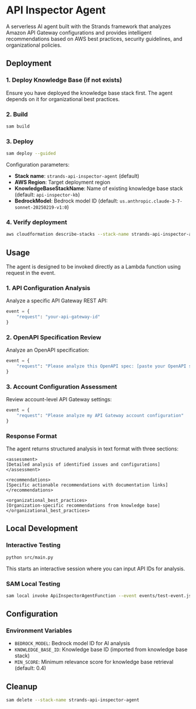 # API Inspector Agent

A serverless AI agent built with the Strands framework that analyzes Amazon API Gateway configurations and provides intelligent recommendations based on AWS best practices, security guidelines, and organizational policies.

## Deployment

### 1. Deploy Knowledge Base (if not exists)

Ensure you have deployed the knowledge base stack first. The agent depends on it for organizational best practices.

### 2. Build 

```bash
sam build
```

### 3. Deploy 

```bash
sam deploy --guided
```

Configuration parameters:
- **Stack name**: `strands-api-inspector-agent` (default)
- **AWS Region**: Target deployment region
- **KnowledgeBaseStackName**: Name of existing knowledge base stack (default: `api-inspector-kb`)
- **BedrockModel**: Bedrock model ID (default: `us.anthropic.claude-3-7-sonnet-20250219-v1:0`)

### 4. Verify deployment

```bash
aws cloudformation describe-stacks --stack-name strands-api-inspector-agent --query 'Stacks[0].Outputs'
```

## Usage

The agent is designed to be invoked directly as a Lambda function using request in the event. 

### 1. API Configuration Analysis

Analyze a specific API Gateway REST API:

```python
event = {
    "request": "your-api-gateway-id"
}
```

### 2. OpenAPI Specification Review

Analyze an OpenAPI specification:

```python
event = {
    "request": "Please analyze this OpenAPI spec: [paste your OpenAPI specification here]"
}
```

### 3. Account Configuration Assessment

Review account-level API Gateway settings:

```python
event = {
    "request": "Please analyze my API Gateway account configuration"
}
```

### Response Format

The agent returns structured analysis in text format with three sections:

```
<assessment>
[Detailed analysis of identified issues and configurations]
</assessment>

<recommendations>
[Specific actionable recommendations with documentation links]
</recommendations>

<organizational_best_practices>
[Organization-specific recommendations from knowledge base]
</organizational_best_practices>
```

## Local Development

### Interactive Testing

```bash
python src/main.py
```

This starts an interactive session where you can input API IDs for analysis.

### SAM Local Testing

```bash
sam local invoke ApiInspectorAgentFunction --event events/test-event.json
```

## Configuration

### Environment Variables

- `BEDROCK_MODEL`: Bedrock model ID for AI analysis
- `KNOWLEDGE_BASE_ID`: Knowledge base ID (imported from knowledge base stack)
- `MIN_SCORE`: Minimum relevance score for knowledge base retrieval (default: 0.4)

## Cleanup

```bash
sam delete --stack-name strands-api-inspector-agent
```


